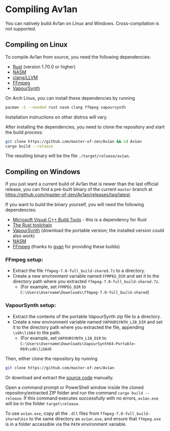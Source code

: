 # Compiling Av1an

You can natively build Av1an on Linux and Windows. Cross-compilation is not supported.

## Compiling on Linux

To compile Av1an from source, you need the following dependencies:

- [Rust](https://www.rust-lang.org/) (version 1.70.0 or higher)
- [NASM](https://www.nasm.us/)
- [clang/LLVM](https://llvm.org/)
- [FFmpeg](https://ffmpeg.org/)
- [VapourSynth](https://www.vapoursynth.com/)

On Arch Linux, you can install these dependencies by running

```sh
pacman -S --needed rust nasm clang ffmpeg vapoursynth
```

Installation instructions on other distros will vary.

After installing the dependencies, you need to clone the repository and start the build process:

```sh
git clone https://github.com/master-of-zen/Av1an && cd Av1an
cargo build --release
```

The resulting binary will be the file `./target/release/av1an`.

## Compiling on Windows

If you just want a current build of Av1an that is newer than the last official release, you can find a pre-built binary of the current `master` branch at https://github.com/master-of-zen/Av1an/releases/tag/latest.

If you want to build the binary yourself, you will need the following dependencies:

- [Microsoft Visual C++ Build Tools](https://visualstudio.microsoft.com/visual-cpp-build-tools/) - this is a dependency for Rust
- [The Rust toolchain](https://static.rust-lang.org/rustup/dist/x86_64-pc-windows-msvc/rustup-init.exe)
- [VapourSynth](https://github.com/vapoursynth/vapoursynth/releases/latest) (download the portable version; the installed version could also work)
- [NASM](https://nasm.us/)
- [FFmpeg](https://github.com/GyanD/codexffmpeg/releases/download/7.0/ffmpeg-7.0-full_build-shared.7z) (thanks to [gyan](https://github.com/GyanD) for providing these builds)

### FFmpeg setup:
- Extract the file `ffmpeg-7.0-full_build-shared.7z` to a directory.
- Create a new environment variable named `FFMPEG_DIR` and set it to the directory path where you extracted `ffmpeg-7.0-full_build-shared.7z`.
  - (For example, set `FFMPEG_DIR` to `C:\Users\Username\Downloads\ffmpeg-7.0-full_build-shared`)
	
### VapourSynth setup:
- Extract the contents of the portable VapourSynth zip file to a directory.
- Create a new environment variable named `VAPOURSYNTH_LIB_DIR` and set it to the directory path where you extracted the file, appending `\sdk\lib64` to the path.
  - (For example, set `VAPOURSYNTH_LIB_DIR` to `C:\Users\Username\Downloads\VapourSynth64-Portable-R69\sdk\lib64`)

Then, either clone the repository by running

```sh
git clone https://github.com/master-of-zen/Av1an
```

Or download and extract the [source code](https://github.com/master-of-zen/Av1an/archive/refs/heads/master.zip) manually.

Open a command prompt or PowerShell window inside the cloned repository/extracted ZIP folder and run the command `cargo build --release`. If this command executes successfully with no errors, `av1an.exe` will be in the folder `target\release`.

To use `av1an.exe`, copy all the `.dll` files from `ffmpeg-7.0-full_build-shared\bin` to the same directory as `av1an.exe`, and ensure that `ffmpeg.exe` is in a folder accessible via the `PATH` environment variable.
